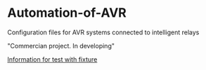# Automation-of-AVR
Configuration files for AVR systems connected to intelligent relays

"Commercian project. In developing"


[Information for test with fixture](https://is20-2019.susu.ru/pollakiyu/2021/05/31/perevod-stati-how-to-provide-test-fixtures-for-django-models-in-pytest/)